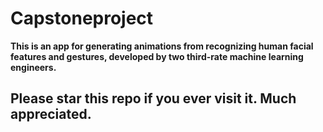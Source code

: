 # Capstoneproject

**This is an app for generating animations from recognizing human facial features and gestures, developed by two third-rate machine learning engineers.**

## Please star this repo if you ever visit it. Much appreciated.
